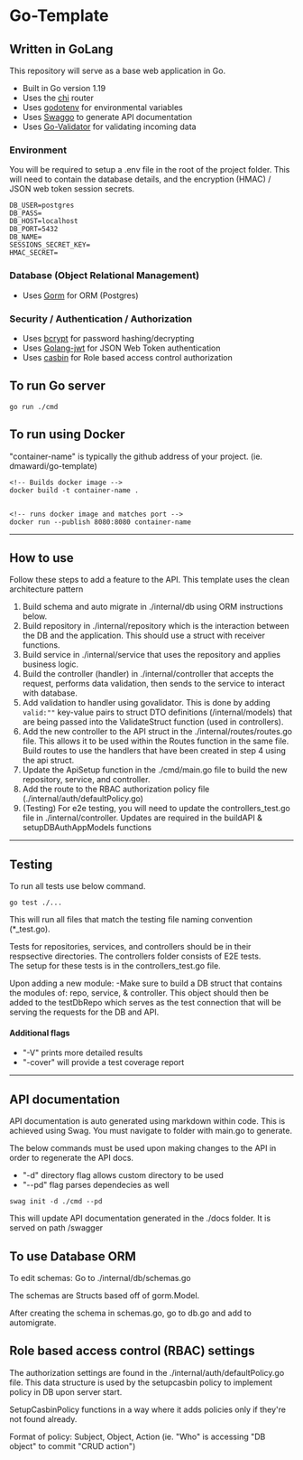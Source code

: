 # Go-Template

## Written in GoLang

This repository will serve as a base web application in Go.

- Built in Go version 1.19
- Uses the [chi](https://github.com/go-chi/chi/v5) router
- Uses [godotenv](https://github.com/joho/godotenv) for environmental variables
- Uses [Swaggo](https://github.com/swaggo/swag) to generate API documentation
- Uses [Go-Validator](https://github.com/asaskevich/govalidator) for validating incoming data

### Environment

You will be required to setup a .env file in the root of the project folder. This will need to contain the database details, and the encryption (HMAC) / JSON web token session secrets.

```
DB_USER=postgres
DB_PASS=
DB_HOST=localhost
DB_PORT=5432
DB_NAME=
SESSIONS_SECRET_KEY=
HMAC_SECRET=
```

### Database (Object Relational Management)

- Uses [Gorm](https://gorm.io) for ORM (Postgres)

### Security / Authentication / Authorization

- Uses [bcrypt](https://golang.org/x/crypto) for password hashing/decrypting
- Uses [Golang-jwt](https://github.com/golang-jwt/jwt) for JSON Web Token authentication
- Uses [casbin](https://github.com/casbin/casbin/v2) for Role based access control authorization

## To run Go server

```
go run ./cmd
```

## To run using Docker

"container-name" is typically the github address of your project. (ie. dmawardi/go-template)

```
<!-- Builds docker image -->
docker build -t container-name .


<!-- runs docker image and matches port -->
docker run --publish 8080:8080 container-name
```

---

## How to use

Follow these steps to add a feature to the API. This template uses the clean architecture pattern

1. Build schema and auto migrate in ./internal/db using ORM instructions below.
2. Build repository in ./internal/repository which is the interaction between the DB and the application. This should use a struct with receiver functions.
3. Build service in ./internal/service that uses the repository and applies business logic.
4. Build the controller (handler) in ./internal/controller that accepts the request, performs data validation, then sends to the service to interact with database.
5. Add validation to handler using govalidator. This is done by adding `valid:""` key-value pairs to struct DTO definitions (/internal/models) that are being passed into the ValidateStruct function (used in controllers).
6. Add the new controller to the API struct in the ./internal/routes/routes.go file. This allows it to be used within the Routes function in the same file. Build routes to use the handlers that have been created in step 4 using the api struct.
7. Update the ApiSetup function in the ./cmd/main.go file to build the new repository, service, and controller.
8. Add the route to the RBAC authorization policy file (./internal/auth/defaultPolicy.go)
9. (Testing) For e2e testing, you will need to update the controllers_test.go file in ./internal/controller. Updates are required in the buildAPI & setupDBAuthAppModels functions

---

## Testing

To run all tests use below command.

```
go test ./...
```

This will run all files that match the testing file naming convention (\*\_test.go).

Tests for repositories, services, and controllers should be in their respsective directories. The controllers folder consists of E2E tests.  
The setup for these tests is in the controllers_test.go file.

Upon adding a new module:
-Make sure to build a DB struct that contains the modules of: repo, service, & controller. This object should then be added to the testDbRepo which serves as the test connection that will be serving the requests for the DB and API.

#### Additional flags

- "-V" prints more detailed results
- "-cover" will provide a test coverage report

---

## API documentation

API documentation is auto generated using markdown within code. This is achieved using Swag.
You must navigate to folder with main.go to generate.

The below commands must be used upon making changes to the API in order to regenerate the API docs.

- "-d" directory flag allows custom directory to be used
- "--pd" flag parses dependecies as well

```
swag init -d ./cmd --pd
```

This will update API documentation generated in the ./docs folder. It is served on path /swagger

## To use Database ORM

To edit schemas: Go to ./internal/db/schemas.go

The schemas are Structs based off of gorm.Model.

After creating the schema in schemas.go, go to db.go and add to automigrate.

## Role based access control (RBAC) settings

The authorization settings are found in the ./internal/auth/defaultPolicy.go file.
This data structure is used by the setupcasbin policy to implement policy in DB upon server start.

SetupCasbinPolicy functions in a way where it adds policies only if they're not found already.

Format of policy: Subject, Object, Action (ie. "Who" is accessing "DB object" to commit "CRUD action")

